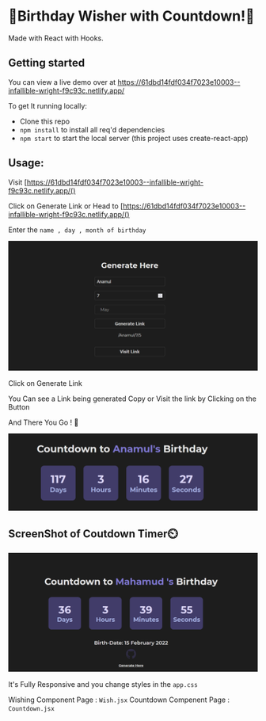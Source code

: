 # 🎉Birthday Wisher with Countdown!🎉

Made with React with Hooks.

## Getting started

You can view a live demo over at https://61dbd14fdf034f7023e10003--infallible-wright-f9c93c.netlify.app/

To get It running locally:

- Clone this repo
- `npm install` to install all req'd dependencies
- `npm start` to start the local server (this project uses create-react-app)

## Usage:

Visit [https://61dbd14fdf034f7023e10003--infallible-wright-f9c93c.netlify.app/()

Click on Generate Link
or Head to [https://61dbd14fdf034f7023e10003--infallible-wright-f9c93c.netlify.app/()

Enter the `name , day , month of birthday`

![ScreenShot of Form](screenshots/generate.png)

Click on Generate Link

You Can see a Link being generated Copy or Visit the link by Clicking on the Button

And There You Go ! 🎉

![ScreenShot of Form](screenshots/duma.png)

## ScreenShot of Coutdown Timer⏲️

![ScreenShot of Countdown](screenshots/countdown.png)


It's Fully Responsive and you change styles in the `app.css`

Wishing Component Page : `Wish.jsx`
Countdown Compenent Page : `Countdown.jsx`
